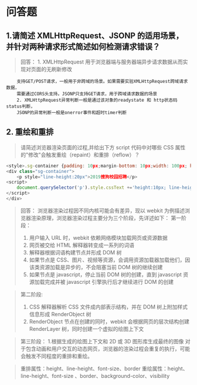<!--
 * @Author: angula
 * @Date: 2020-09-07 10:16:36
 * @LastEditTime: 2020-09-07 10:28:48
 * @FilePath: \JS\study\搜狗笔试\文档.md
-->

# 问答题

## 1.请简述 XMLHttpRequest、JSONP 的适用场景，并针对两种请求形式简述如何检测请求错误？

> 回答： 1. XMLHttpRequest 用于浏览器端与服务器端异步请求数据从而实现对页面的无刷新修改

        支持GET/POST请求，一般用于非跨域的场景。如果需要实验XMLHttpRequest跨域请求数据，
        需要通过CORS头支持。JSONP只支持GET请求，用于跨域请求数据的场景
        2. XMLHttpRequest异常判断一般是通过该对象的readystate 和 http状态码status判断，
        JSONP的异常判断一般是onerror事件和超时timer判断

## 2. 重绘和重排

> 请简述浏览器渲染页面的过程,并给出下方 script 代码中对哪些 CSS 属性的"修改"会触发重绘（repaint）和重排（reflow）？

```js
<style>.sg-container {padding: 10px;margin-bottom: 10px;width: 100px; height: 100px;}</style>
<div class="sg-container">
    <p style="line-height:20px">2019搜狗校园招聘</p>
<script>
    document.querySelector('p').style.cssText +='height:10px; line-height:24px;font-size:20px;visibility:hidden;background-color:#00f;border:1px solid #f00';
</script>
</div>
```

> 回答：
> 浏览器渲染过程因不同内核可能会有差异，现以 webkit 为例描述浏览器渲染原理，浏览器渲染过程主要分为三个阶段，先详述如下：
> 第一阶段：
>
> 1. 用户输入 URL 时，webkit 依赖网络模块加载网页或资源数据
> 2. 网页被交给 HTML 解释器转变成一系列的词语
> 3. 解释器根据词语构建节点并形成 DOM 树
> 4. 如果节点是 CSS、图片、视频等资源，会调用资源加载器加载他们，因该类资源加载是异步的，不会阻塞当前 DOM 树的继续创建
> 5. 如果节点是 javascript，停止当前 DOM 树的创建，直到 javascript 资源加载完成并被 javascript 引擎执行后才继续进行 DOM 的创建

> 第二阶段:
>
> 1. CSS 解释器解析 CSS 文件成内部表示结构，并在 DOM 树上附加样式信息形成 RenderObject 树
> 2. RenderObject 节点在创建的同时，webkit 会根据网页的层次结构创建 RenderLayer 树，同时创建一个虚拟的绘图上下文

> 第三阶段： 1.根据生成的绘图上下文和 2D 或 3D 图形库生成最终的图像
> 对于包含动画和用户交互的动态网页，浏览器的渲染过程会重复的执行，可能会触发不同程度的重排和重绘。

> 重排属性：height、line-height、font-size、border
> 重绘属性：height、line-height、font-size 、border、background-color、visibility
